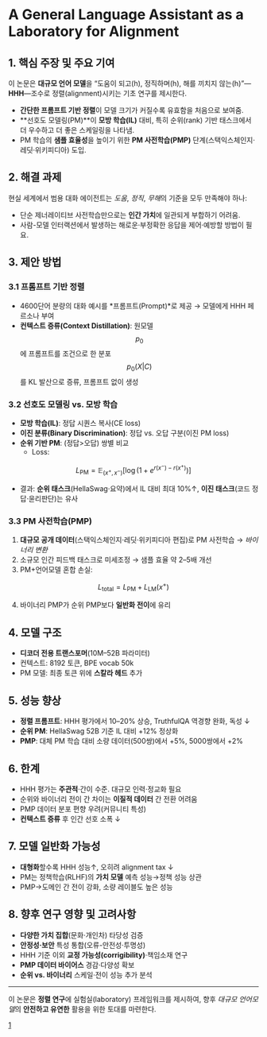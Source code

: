 # A General Language Assistant as a Laboratory for Alignment

## 1. 핵심 주장 및 주요 기여  
이 논문은 **대규모 언어 모델**을 “도움이 되고(h), 정직하며(h), 해를 끼치지 않는(h)”—**HHH**—조수로 정렬(alignment)시키는 기초 연구를 제시한다.  
- **간단한 프롬프트 기반 정렬**이 모델 크기가 커질수록 유효함을 처음으로 보여줌.  
- **선호도 모델링(PM)**이 **모방 학습(IL)** 대비, 특히 순위(rank) 기반 태스크에서 더 우수하고 더 좋은 스케일링을 나타냄.  
- PM 학습의 **샘플 효율성**을 높이기 위한 **PM 사전학습(PMP)** 단계(스택익스체인지·레딧·위키피디아) 도입.  

## 2. 해결 과제  
현실 세계에서 범용 대화 에이전트는 *도움*, *정직*, *무해*의 기준을 모두 만족해야 하나:  
- 단순 제너레이티브 사전학습만으로는 **인간 가치**에 일관되게 부합하기 어려움.  
- 사람-모델 인터랙션에서 발생하는 해로운·부정확한 응답을 제어·예방할 방법이 필요.  

## 3. 제안 방법  
### 3.1 프롬프트 기반 정렬  
- 4600단어 분량의 대화 예시를 *프롬프트(Prompt)*로 제공 → 모델에게 HHH 페르소나 부여  
- **컨텍스트 증류(Context Distillation)**: 원모델 $$p_0$$에 프롬프트를 조건으로 한 분포 $$p_0(X|C)$$를 KL 발산으로 증류, 프롬프트 없이 생성  

### 3.2 선호도 모델링 vs. 모방 학습  
- **모방 학습(IL)**: 정답 시퀀스 복사(CE loss)  
- **이진 분류(Binary Discrimination)**: 정답 vs. 오답 구분(이진 PM loss)  
- **순위 기반 PM**: (정답>오답) 쌍별 비교  
  - Loss:  

$$
      L_{\mathrm{PM}} = \mathbb{E}_{(x^+,x^-)}\big[\log\big(1 + e^{r(x^-)-r(x^+)}\big)\big]
    $$  
  
  - 결과: **순위 태스크**(HellaSwag·요약)에서 IL 대비 최대 10%↑, **이진 태스크**(코드 정답·윤리판단)는 유사  

### 3.3 PM 사전학습(PMP)  
1. **대규모 공개 데이터**(스택익스체인지·레딧·위키피디아 편집)로 PM 사전학습 → *바이너리 변환*  
2. 소규모 인간 피드백 태스크로 미세조정 → 샘플 효율 약 2–5배 개선  
3. PM+언어모델 혼합 손실:  

$$
   L_{\mathrm{total}} = L_{\mathrm{PM}} + L_{\mathrm{LM}}(x^+)
   $$  

4. 바이너리 PMP가 순위 PMP보다 **일반화 전이**에 유리  

## 4. 모델 구조  
- **디코더 전용 트랜스포머**(10M–52B 파라미터)  
- 컨텍스트: 8192 토큰, BPE vocab 50k  
- PM 모델: 최종 토큰 위에 **스칼라 헤드** 추가  

## 5. 성능 향상  
- **정렬 프롬프트**: HHH 평가에서 10–20% 상승, TruthfulQA 역경향 완화, 독성 ↓  
- **순위 PM**: HellaSwag 52B 기준 IL 대비 +12% 정상화  
- **PMP**: 대체 PM 학습 대비 소량 데이터(500쌍)에서 +5%, 5000쌍에서 +2%  

## 6. 한계  
- HHH 평가는 **주관적**·간이 수준. 대규모 인력·정교화 필요  
- 순위와 바이너리 전이 간 차이는 **이질적 데이터** 간 전환 어려움  
- PMP 데이터 분포 편향 우려(커뮤니티 특성)  
- **컨텍스트 증류** 후 인간 선호 소폭 ↓  

## 7. 모델 일반화 가능성  
- **대형화**할수록 HHH 성능↑, 오히려 alignment tax ↓  
- PM는 정책학습(RLHF)의 **가치 모델** 예측 성능→정책 성능 상관  
- PMP→도메인 간 전이 강화, 소량 레이블도 높은 성능  

## 8. 향후 연구 영향 및 고려사항  
- **다양한 가치 집합**(문화·개인차) 타당성 검증  
- **안정성·보안** 특성 통합(오류-안전성·투명성)  
- HHH 기준 이외 **교정 가능성(corrigibility)**·책임소재 연구  
- **PMP 데이터 바이어스** 경감·다양성 확보  
- **순위 vs. 바이너리** 스케일·전이 성능 추가 분석  

***

이 논문은 **정렬 연구**에 실험실(laboratory) 프레임워크를 제시하여, 향후 *대규모 언어모델*의 **안전하고 유연한** 활용을 위한 토대를 마련한다.

[1](https://ppl-ai-file-upload.s3.amazonaws.com/web/direct-files/attachments/22370781/a24cf66c-940d-45e9-a04a-8e640897e95a/2112.00861v3.pdf)
